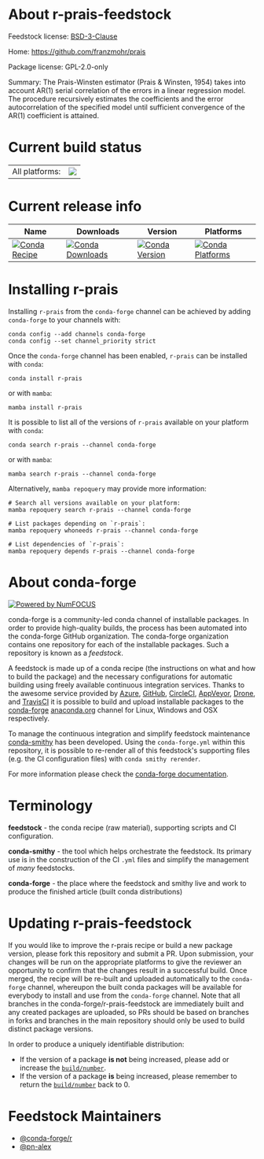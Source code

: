 About r-prais-feedstock
=======================

Feedstock license: [BSD-3-Clause](https://github.com/conda-forge/r-prais-feedstock/blob/main/LICENSE.txt)

Home: https://github.com/franzmohr/prais

Package license: GPL-2.0-only

Summary: The Prais-Winsten estimator (Prais & Winsten, 1954) takes into account AR(1) serial correlation of the errors in a linear regression model. The procedure recursively estimates the coefficients and the error autocorrelation of the specified model until sufficient convergence of the AR(1) coefficient is attained.

Current build status
====================


<table><tr><td>All platforms:</td>
    <td>
      <a href="https://dev.azure.com/conda-forge/feedstock-builds/_build/latest?definitionId=21080&branchName=main">
        <img src="https://dev.azure.com/conda-forge/feedstock-builds/_apis/build/status/r-prais-feedstock?branchName=main">
      </a>
    </td>
  </tr>
</table>

Current release info
====================

| Name | Downloads | Version | Platforms |
| --- | --- | --- | --- |
| [![Conda Recipe](https://img.shields.io/badge/recipe-r--prais-green.svg)](https://anaconda.org/conda-forge/r-prais) | [![Conda Downloads](https://img.shields.io/conda/dn/conda-forge/r-prais.svg)](https://anaconda.org/conda-forge/r-prais) | [![Conda Version](https://img.shields.io/conda/vn/conda-forge/r-prais.svg)](https://anaconda.org/conda-forge/r-prais) | [![Conda Platforms](https://img.shields.io/conda/pn/conda-forge/r-prais.svg)](https://anaconda.org/conda-forge/r-prais) |

Installing r-prais
==================

Installing `r-prais` from the `conda-forge` channel can be achieved by adding `conda-forge` to your channels with:

```
conda config --add channels conda-forge
conda config --set channel_priority strict
```

Once the `conda-forge` channel has been enabled, `r-prais` can be installed with `conda`:

```
conda install r-prais
```

or with `mamba`:

```
mamba install r-prais
```

It is possible to list all of the versions of `r-prais` available on your platform with `conda`:

```
conda search r-prais --channel conda-forge
```

or with `mamba`:

```
mamba search r-prais --channel conda-forge
```

Alternatively, `mamba repoquery` may provide more information:

```
# Search all versions available on your platform:
mamba repoquery search r-prais --channel conda-forge

# List packages depending on `r-prais`:
mamba repoquery whoneeds r-prais --channel conda-forge

# List dependencies of `r-prais`:
mamba repoquery depends r-prais --channel conda-forge
```


About conda-forge
=================

[![Powered by
NumFOCUS](https://img.shields.io/badge/powered%20by-NumFOCUS-orange.svg?style=flat&colorA=E1523D&colorB=007D8A)](https://numfocus.org)

conda-forge is a community-led conda channel of installable packages.
In order to provide high-quality builds, the process has been automated into the
conda-forge GitHub organization. The conda-forge organization contains one repository
for each of the installable packages. Such a repository is known as a *feedstock*.

A feedstock is made up of a conda recipe (the instructions on what and how to build
the package) and the necessary configurations for automatic building using freely
available continuous integration services. Thanks to the awesome service provided by
[Azure](https://azure.microsoft.com/en-us/services/devops/), [GitHub](https://github.com/),
[CircleCI](https://circleci.com/), [AppVeyor](https://www.appveyor.com/),
[Drone](https://cloud.drone.io/welcome), and [TravisCI](https://travis-ci.com/)
it is possible to build and upload installable packages to the
[conda-forge](https://anaconda.org/conda-forge) [anaconda.org](https://anaconda.org/)
channel for Linux, Windows and OSX respectively.

To manage the continuous integration and simplify feedstock maintenance
[conda-smithy](https://github.com/conda-forge/conda-smithy) has been developed.
Using the ``conda-forge.yml`` within this repository, it is possible to re-render all of
this feedstock's supporting files (e.g. the CI configuration files) with ``conda smithy rerender``.

For more information please check the [conda-forge documentation](https://conda-forge.org/docs/).

Terminology
===========

**feedstock** - the conda recipe (raw material), supporting scripts and CI configuration.

**conda-smithy** - the tool which helps orchestrate the feedstock.
                   Its primary use is in the construction of the CI ``.yml`` files
                   and simplify the management of *many* feedstocks.

**conda-forge** - the place where the feedstock and smithy live and work to
                  produce the finished article (built conda distributions)


Updating r-prais-feedstock
==========================

If you would like to improve the r-prais recipe or build a new
package version, please fork this repository and submit a PR. Upon submission,
your changes will be run on the appropriate platforms to give the reviewer an
opportunity to confirm that the changes result in a successful build. Once
merged, the recipe will be re-built and uploaded automatically to the
`conda-forge` channel, whereupon the built conda packages will be available for
everybody to install and use from the `conda-forge` channel.
Note that all branches in the conda-forge/r-prais-feedstock are
immediately built and any created packages are uploaded, so PRs should be based
on branches in forks and branches in the main repository should only be used to
build distinct package versions.

In order to produce a uniquely identifiable distribution:
 * If the version of a package **is not** being increased, please add or increase
   the [``build/number``](https://docs.conda.io/projects/conda-build/en/latest/resources/define-metadata.html#build-number-and-string).
 * If the version of a package **is** being increased, please remember to return
   the [``build/number``](https://docs.conda.io/projects/conda-build/en/latest/resources/define-metadata.html#build-number-and-string)
   back to 0.

Feedstock Maintainers
=====================

* [@conda-forge/r](https://github.com/conda-forge/r/)
* [@pn-alex](https://github.com/pn-alex/)


